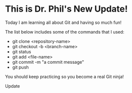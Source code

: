 # This is Dr. Phil's New Update!
Today I am learning all about Git and having so much fun!

The list below includes some of the commands that I used:
- git clone \<repository-name\>
- git checkout -b \<branch-name\>
- git status
- git add \<file-name\>
- git commit -m "a commit message"
- git push

You should keep practicing so you become a real Git ninja!

Update